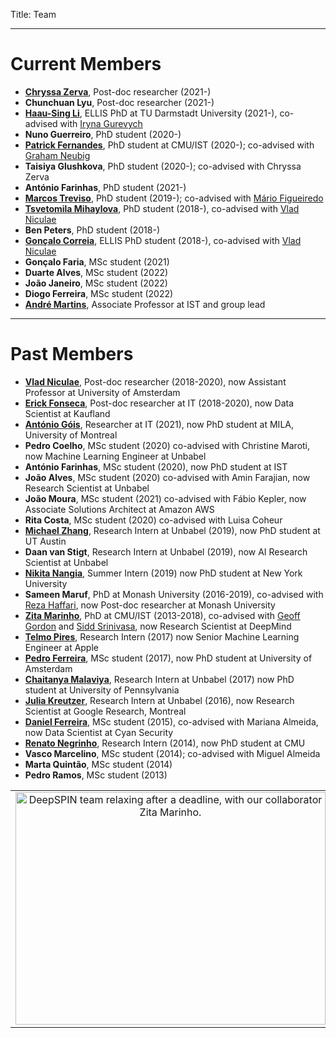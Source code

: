 Title: Team

---

# Current Members

- **[Chryssa Zerva](https://www.linkedin.com/in/chryssa-zerva-7bb4a966)**, Post-doc researcher (2021-)
- **Chunchuan Lyu**, Post-doc researcher (2021-)
- **[Haau-Sing Li](https://www.linkedin.com/in/haau-sing-li-152177142/)**, ELLIS PhD at TU Darmstadt University (2021-), co-advised with [Iryna Gurevych](https://www.informatik.tu-darmstadt.de/ukp/ukp_home/head_ukp/index.en.jsp)
- **Nuno Guerreiro**, PhD student (2020-)
- **[Patrick Fernandes](https://coderpat.github.io/)**, PhD student at CMU/IST (2020-); co-advised with [Graham Neubig](http://www.phontron.com/)
- **Taisiya Glushkova**, PhD student (2020-); co-advised with Chryssa Zerva
- **António Farinhas**, PhD student (2021-)
- **[Marcos Treviso](http://mtreviso.github.io)**, PhD student (2019-); co-advised with [Mário Figueiredo](http://www.lx.it.pt/~mtf/)
- **[Tsvetomila Mihaylova](https://tsvm.github.io)**, PhD student (2018-), co-advised with [Vlad Niculae](http://vene.ro)
- **Ben Peters**, PhD student (2018-)
- **[Gonçalo Correia](https://goncalomcorreia.github.io)**, ELLIS PhD student (2018-), co-advised with [Vlad Niculae](http://vene.ro)
- **Gonçalo Faria**, MSc student (2021)
- **Duarte Alves**, MSc student (2022)
- **João Janeiro**, MSc student (2022)
- **Diogo Ferreira**, MSc student (2022)
- **[André Martins](http://andre-martins.github.io)**, Associate Professor at IST and group lead

---

# Past Members
- **[Vlad Niculae](http://vene.ro)**, Post-doc researcher (2018-2020), now Assistant Professor at University of Amsterdam
- **[Erick Fonseca](http://www.nilc.icmc.usp.br/nilc/pessoas/erickrf)**, Post-doc researcher at IT (2018-2020), now Data Scientist at Kaufland
- **[António Góis](https://antoniogois.github.io)**, Researcher at IT (2021), now PhD student at MILA, University of Montreal
- **Pedro Coelho**, MSc student (2020) co-advised with Christine Maroti, now Machine Learning Engineer at Unbabel
- **António Farinhas**, MSc student (2020), now PhD student at IST
- **João Alves**, MSc student (2020) co-advised with Amin Farajian, now Research Scientist at Unbabel
- **João Moura**, MSc student (2021) co-advised with Fábio Kepler, now Associate Solutions Architect at Amazon AWS
- **Rita Costa**, MSc student (2020) co-advised with Luisa Coheur
- **[Michael Zhang](https://www.cs.utexas.edu/~mjqzhang)**, Research Intern at Unbabel (2019), now PhD student at UT Austin
- **Daan van Stigt**, Research Intern at Unbabel (2019), now AI Research Scientist at Unbabel
- **[Nikita Nangia](https://woollysocks.github.io)**, Summer Intern (2019) now PhD student at New York University
- **Sameen Maruf**, PhD at Monash University (2016-2019), co-advised with [Reza Haffari](http://users.monash.edu.au/~gholamrh), now Post-doc researcher at Monash University 
- **[Zita Marinho](http://www.cs.cmu.edu/~zmarinho)**, PhD at CMU/IST (2013-2018), co-advised with [Geoff Gordon](http://www.cs.cmu.edu/~ggordon) and [Sidd Srinivasa](https://homes.cs.washington.edu/~siddh), now Research Scientist at DeepMind
- **[Telmo Pires](https://www.linkedin.com/in/tjppires)**, Research Intern (2017) now Senior Machine Learning Engineer at Apple
- **[Pedro Ferreira](https://www.linkedin.com/in/pedromlferreira)**, MSc student (2017), now PhD student at University of Amsterdam
- **[Chaitanya Malaviya](https://chaitanyamalaviya.github.io)**, Research Intern at Unbabel (2017) now PhD student at University of Pennsylvania
- **[Julia Kreutzer](https://juliakreutzer.github.io)**, Research Intern at Unbabel (2016), now Research Scientist at Google Research, Montreal
- **[Daniel Ferreira](https://dcferreira.com)**, MSc student (2015), co-advised with Mariana Almeida, now Data Scientist at Cyan Security
- **[Renato Negrinho](https://www.cs.cmu.edu/~negrinho)**, Research Intern (2014), now PhD student at CMU
- **Vasco Marcelino**, MSc student (2014); co-advised with Miguel Almeida
- **Marta Quintão**, MSc student (2014)
- **Pedro Ramos**, MSc student (2013)



<table style="text-align: left; width: 100%;" border="0" cellpadding="2" cellspacing="20">
  <tbody>
    <tr>
      <td style="vertical-align: top; text-align: center;">
      <img style="width: 496px; height: 372px;" alt="DeepSPIN team relaxing after a deadline, with our collaborator Zita Marinho." src="{filename}/images/deepspin_team.jpg" />
      </td>
    </tr>
  </tbody>
</table>
